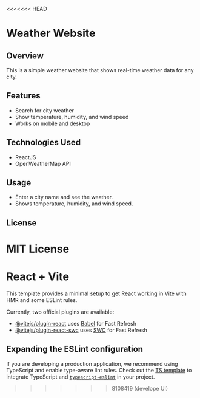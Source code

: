 <<<<<<< HEAD
# Weather Website

## Overview

This is a simple weather website that shows real-time weather data for any city.

## Features

- Search for city weather
- Show temperature, humidity, and wind speed
- Works on mobile and desktop

## Technologies Used

- ReactJS
- OpenWeatherMap API

## Usage

- Enter a city name and see the weather.
- Shows temperature, humidity, and wind speed.

## License

MIT License
=======
# React + Vite

This template provides a minimal setup to get React working in Vite with HMR and some ESLint rules.

Currently, two official plugins are available:

- [@vitejs/plugin-react](https://github.com/vitejs/vite-plugin-react/blob/main/packages/plugin-react/README.md) uses [Babel](https://babeljs.io/) for Fast Refresh
- [@vitejs/plugin-react-swc](https://github.com/vitejs/vite-plugin-react-swc) uses [SWC](https://swc.rs/) for Fast Refresh

## Expanding the ESLint configuration

If you are developing a production application, we recommend using TypeScript and enable type-aware lint rules. Check out the [TS template](https://github.com/vitejs/vite/tree/main/packages/create-vite/template-react-ts) to integrate TypeScript and [`typescript-eslint`](https://typescript-eslint.io) in your project.
>>>>>>> 8108419 (develope UI)
